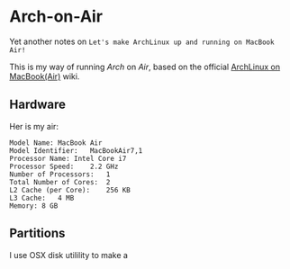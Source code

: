 # Arch-on-Air

Yet another notes on `Let's make ArchLinux up and running on MacBook Air!`

This is my way of running *Arch* on *Air*, based on the official
[ArchLinux on MacBook(Air)](https://wiki.archlinux.org/index.php/MacBook) wiki.

## Hardware

Her is my air:

```
Model Name:	MacBook Air
Model Identifier:	MacBookAir7,1
Processor Name:	Intel Core i7
Processor Speed:	2.2 GHz
Number of Processors:	1
Total Number of Cores:	2
L2 Cache (per Core):	256 KB
L3 Cache:	4 MB
Memory:	8 GB
```

## Partitions

I use OSX disk utilility to make a 

##
